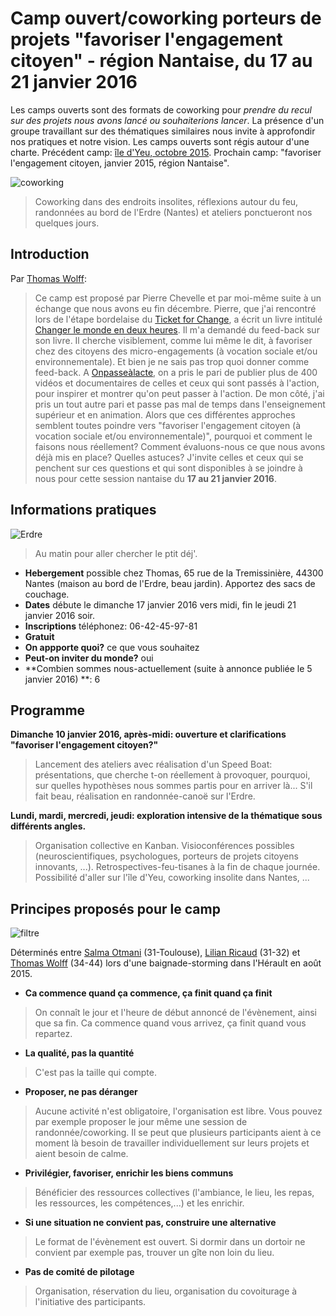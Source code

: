 # Camp ouvert/coworking porteurs de projets "favoriser l'engagement citoyen" - région Nantaise, du 17 au  21 janvier 2016

Les camps ouverts sont des formats de coworking pour *prendre du recul sur des projets nous avons lancé ou souhaiterions lancer*. La présence d'un groupe travaillant sur des thématiques similaires nous invite à approfondir nos pratiques et notre vision. Les camps ouverts sont régis autour d'une charte. Précédent camp: [île d'Yeu, octobre 2015](http://multibao.org/WolffThomas/perles_gestion_projets/contributions/passe/Camp_ouvert_oct15.md). Prochain camp: "favoriser l'engagement citoyen, janvier 2015, région Nantaise". 

![coworking](https://framapic.org/ZFf0tQCcfpLA/yU7gwcoXC8N5.jpg)
> Coworking dans des endroits insolites, réflexions autour du feu, randonnées au bord de l'Erdre (Nantes) et ateliers ponctueront nos quelques jours. 

## Introduction

Par [Thomas Wolff](https://fr.linkedin.com/in/thomas-wolff-a8aa41a5):

> Ce camp est proposé par Pierre Chevelle et par moi-même suite à un échange que nous avons eu fin décembre. Pierre, que j'ai rencontré lors de l'étape bordelaise du [Ticket for Change](www.ticketforchange.org/), a écrit un livre intitulé [Changer le monde en deux heures](https://www.facebook.com/en2heures). Il m'a demandé du feed-back sur son livre. Il cherche visiblement, comme lui même le dit, à favoriser chez des citoyens des micro-engagements (à vocation sociale et/ou environnementale). Et bien je ne sais pas trop quoi donner comme feed-back. A [Onpasseàlacte](http://onpassealacte.fr), on a pris le pari de publier plus de 400 vidéos et documentaires de celles et ceux qui sont passés à l'action, pour inspirer et montrer qu'on peut passer à l'action. De mon côté, j'ai pris un tout autre pari et passe pas mal de temps dans l'enseignement supérieur et en animation. Alors que ces différentes approches semblent toutes poindre vers "favoriser l'engagement citoyen (à vocation sociale et/ou environnementale)", pourquoi et comment le faisons nous réellement? Comment évaluons-nous ce que nous avons déjà mis en place? Quelles astuces? J'invite celles et ceux qui se penchent sur ces questions et qui sont disponibles à se joindre à nous pour cette session nantaise du **17 au 21 janvier 2016**. 

## Informations pratiques

![Erdre](http://p1.storage.canalblog.com/15/09/781963/71427618.jpg)
> Au matin pour aller chercher le ptit déj'. 

* **Hebergement** possible chez Thomas, 65 rue de la Tremissinière, 44300 Nantes (maison au bord de l'Erdre, beau jardin). Apportez des sacs de couchage. 
* **Dates** débute le dimanche 17 janvier 2016 vers midi, fin le jeudi 21 janvier 2016 soir.
* **Inscriptions** téléphonez: 06-42-45-97-81
* **Gratuit** 
* **On appporte quoi?** ce que vous souhaitez
* **Peut-on inviter du monde?** oui
* **Combien sommes nous-actuellement (suite à annonce publiée le 5 janvier 2016) **: 6

## Programme 

**Dimanche 10 janvier 2016, après-midi: ouverture et clarifications "favoriser l'engagement citoyen?"**

> Lancement des ateliers avec réalisation d'un Speed Boat: présentations, que cherche t-on réellement à provoquer, pourquoi, sur quelles hypothèses nous sommes partis pour en arriver là... S'il fait beau, réalisation en randonnée-canoë sur l'Erdre. 

**Lundi, mardi, mercredi, jeudi: exploration intensive de la thématique sous différents angles.**

> Organisation collective en Kanban. Visioconférences possibles (neuroscientifiques, psychologues, porteurs de projets citoyens innovants, ...). Retrospectives-feu-tisanes à la fin de chaque journée. Possibilité d'aller sur l'île d'Yeu, coworking insolite dans Nantes, ...

## Principes proposés pour le camp

![filtre](http://media1.coffee-webstore.com/themes/cupandco_v3/img/scat/filtre-cafetiere.jpg)

Déterminés entre [Salma Otmani](fr.viadeo.com/fr/profile/salma.otmani) (31-Toulouse), [Lilian Ricaud](www.lilianricaud.com) (31-32) et [Thomas Wolff](http://twitter.com/thom_wolff) (34-44) lors d'une baignade-storming dans l'Hérault en août 2015.

* **Ca commence quand ça commence, ça finit quand ça finit**

> On connaît le jour et l'heure de début annoncé de l'évènement, ainsi que sa fin. Ca commence quand vous arrivez, ça finit quand vous repartez. 

* **La qualité, pas la quantité**

> C'est pas la taille qui compte.

* **Proposer, ne pas déranger**

> Aucune activité n'est obligatoire, l'organisation est libre. Vous pouvez par exemple proposer le jour même une session de randonnée/coworking. Il se peut que plusieurs participants aient à ce moment là besoin de travailler individuellement sur leurs projets et aient besoin de calme.

* **Privilégier, favoriser, enrichir les biens communs**

> Bénéficier des ressources collectives (l'ambiance, le lieu, les repas, les ressources, les compétences,...) et les enrichir. 

* **Si une situation ne convient pas, construire une alternative**

> Le format de l'évènement est ouvert. Si dormir dans un dortoir ne convient par exemple pas, trouver un gîte non loin du lieu. 
* **Pas de comité de pilotage**

> Organisation, réservation du lieu, organisation du covoiturage à l'initiative des participants.
